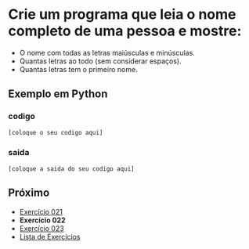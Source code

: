 # Crie um programa que leia o nome completo de uma pessoa e mostre:

- O nome com todas as letras maiúsculas e minúsculas.
- Quantas letras ao todo (sem considerar espaços).
- Quantas letras tem o primeiro nome.

## Exemplo em Python

### codigo

``` python
[coloque o seu codigo aqui]
```

### saida

```
[coloque a saida do seu codigo aqui]
```

## Próximo

- [Exercício 021](../../021python)
- **Exercício 022**
- [Exercício 023](../../023python)
- [Lista de Exercicios](../../)

